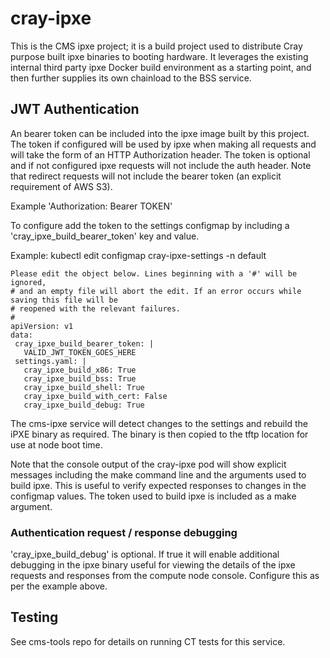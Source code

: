 # cray-ipxe

This is the CMS ipxe project; it is a build project used to distribute
Cray purpose built ipxe binaries to booting hardware. It leverages the existing
internal third party ipxe Docker build environment as a starting point, and
then further supplies its own chainload to the BSS service.

## JWT Authentication

An bearer token can be included into the ipxe image built by this project.
The token if configured will be used by ipxe when making all requests and will take
the form of an HTTP Authorization header.  The token is optional and if not
configured ipxe requests will not include the auth header.  Note that redirect
requests will not include the bearer token (an explicit requirement of AWS S3).  

Example 'Authorization: Bearer TOKEN'

To configure add the token to the settings configmap by including a
'cray_ipxe_build_bearer_token' key and value.

Example:
kubectl edit configmap cray-ipxe-settings -n default

```
Please edit the object below. Lines beginning with a '#' will be ignored,
# and an empty file will abort the edit. If an error occurs while saving this file will be
# reopened with the relevant failures.
#
apiVersion: v1
data:
 cray_ipxe_build_bearer_token: |
   VALID_JWT_TOKEN_GOES_HERE
 settings.yaml: |
   cray_ipxe_build_x86: True
   cray_ipxe_build_bss: True
   cray_ipxe_build_shell: True
   cray_ipxe_build_with_cert: False
   cray_ipxe_build_debug: True
```

The cms-ipxe service will detect changes to the settings and rebuild the iPXE
binary as required.  The binary is then copied to the tftp location for use at
node boot time.

Note that the console output of the cray-ipxe pod will show explicit messages
including the make command line and the arguments used to build ipxe.  This
is useful to verify expected responses to changes in the configmap values.  The
token used to build ipxe is included as a make argument.

### Authentication request / response debugging

'cray_ipxe_build_debug' is optional.  If true it will enable additional debugging
in the ipxe binary useful for viewing the details of the ipxe requests
and responses from the compute node console.  Configure this as per the example
above.

## Testing

See cms-tools repo for details on running CT tests for this service.
